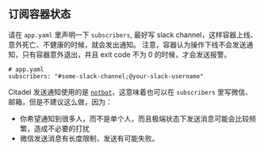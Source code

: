 ## 订阅容器状态

请在 `app.yaml` 里声明一下 `subscribers`, 最好写 slack channel，这样容器上线、意外死亡、不健康的时候，就会发出通知。
注意，容器认为操作下线不会发送通知，只有容器意外退出，并且 exit code 不为 0 的时候，才会发送报警。

```
# app.yaml
subscribers: "#some-slack-channel;@your-slack-username"
```

Citadel 发送通知使用的是 [`notbot`](http://gitlab.ricebook.net/platform/notbot)，这意味着也可以在 `subscribers` 里写微信、邮箱，但是不建议这么做，因为：

* 你希望通知到很多人，而不是单个人，而且极端状态下发送消息可能会比较频繁，造成不必要的打扰
* 微信发送消息有长度限制，发送有可能失败。
